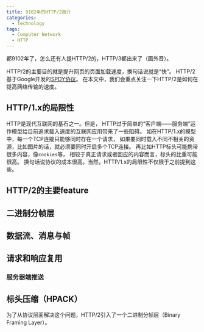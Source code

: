 ```yaml
---
title: 9102年的HTTP/2简介
categories:
  - Technology
tags:
  - Computer Network
  - HTTP
---
```


都9102年了，怎么还有人提HTTP/2的，HTTP/3都出来了（画外音）。

<!-- more -->

HTTP/2的主要目的就是提升网页的页面加载速度，换句话说就是“快”。
HTTP/2基于Google开发的[SPDY协议](https://zh.wikipedia.org/wiki/SPDY)。
在本文中，我们会重点关注一下HTTP/2是如何在提高网络传输的速度。

## HTTP/1.x的局限性

HTTP是现代互联网的基石之一。但是，
HTTP过于简单的“客户端——服务端”运作模型给目前追求载入速度的互联网应用带来了一些阻碍。
如在HTTP/1.x的模型中，每一个TCP连接只能够同时存在一个请求，
如果要同时载入不同不相关的资源，比如图片的话，就必须要同时开启多个TCP连接。
再比如HTTP标头可能携带很多内容，像`cookies`等，
相较于真正请求或者回应的内容而言，标头的比重可能很高。
换句话说协议的成本很高。当然，HTTP/1.x的局限性不仅限于之前提到这些。

## HTTP/2的主要feature

## 二进制分帧层

## 数据流、消息与帧

## 请求和响应复用

### 服务器端推送

## 标头压缩（HPACK）



为了从协议层面解决这个问题，HTTP/2引入了一个二进制分帧层（Binary Framing Layer）。
